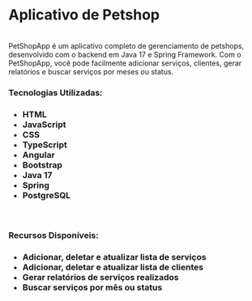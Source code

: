 <h1> Aplicativo de Petshop </h1>
<br>
<span> PetShopApp é um aplicativo completo de gerenciamento de petshops, desenvolvido com o backend em Java 17 e Spring Framework. Com o PetShopApp, você pode facilmente adicionar serviços, clientes, gerar relatórios e buscar serviços por meses ou status.</span>
<br>
<h3>Tecnologias Utilizadas:<h3/>
 <ul>
    <li>HTML</li>
    <li>JavaScript</li>
    <li>CSS</li>
    <li>TypeScript</li>
    <li>Angular</li>
    <li>Bootstrap</li>
    <li>Java 17</li>
    <li>Spring</li>
    <li>PostgreSQL</li>
</ul>
 <br>
 <h3>Recursos Disponíveis:<h3/>
<ul>
    <li>Adicionar, deletar e atualizar lista de serviços</li>
    <li>Adicionar, deletar e atualizar lista de clientes</li>
    <li>Gerar relatórios de serviços realizados</li>
    <li>Buscar serviços por mês ou status</li>
</ul>






